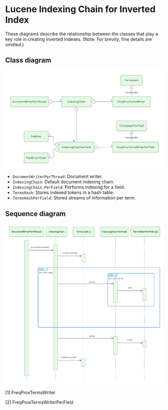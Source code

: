 # Lucene Indexing Chain for Inverted Index

These diagrams describe the relationship between the classes that play a key role in creating inverted indexes. (Note: For brevity, fine details are omitted.)

## Class diagram

![](./image/lucene_index_classes.png)

- `DocumentWriterPerThread`: Document writer.
- `IndexingChain`: Default document indexing chain.
- `IndexingChain.PerField`: Performs indexing for a field.
- `TermsHash`: Stores indexed tokens in a hash table.
- `TermsHashPerField`: Stored streams of information per term.

## Sequence diagram

![](./image/lucene_index_sequence.png)

[1] FreqProxTermsWriter

[2] FreqProxTermsWriterPerField